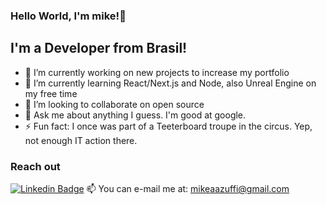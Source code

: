 ### Hello World, I'm mike!👋

## I'm a Developer from Brasil!

- 🔭 I’m currently working on new projects to increase my portfolio
- 🌱 I’m currently learning React/Next.js and Node, also Unreal Engine on my free time
- 👯 I’m looking to collaborate on open source
- 💬 Ask me about anything I guess. I'm good at google.
- ⚡ Fun fact: I once was part of a Teeterboard troupe in the circus. Yep, not enough IT action there.

### Reach out

[![Linkedin Badge](https://img.shields.io/badge/-Linkedin-grey?logo=linkedin&logoColor=white&style=flat-square&link=https://www.linkedin.com/in/mikezffi/)](https://www.linkedin.com/in/mikezffi/)
📫 You can e-mail me at: mikeaazuffi@gmail.com
